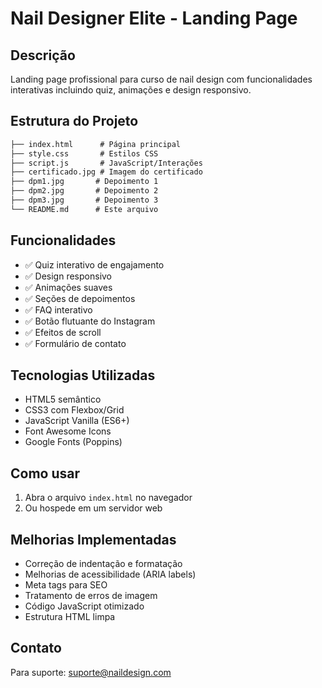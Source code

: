 # Nail Designer Elite - Landing Page

## Descrição

Landing page profissional para curso de nail design com funcionalidades interativas incluindo quiz, animações e design responsivo.

## Estrutura do Projeto

```txt
├── index.html      # Página principal
├── style.css       # Estilos CSS
├── script.js       # JavaScript/Interações
├── certificado.jpg # Imagem do certificado
├── dpm1.jpg       # Depoimento 1
├── dpm2.jpg       # Depoimento 2
├── dpm3.jpg       # Depoimento 3
└── README.md      # Este arquivo
```

## Funcionalidades

- ✅ Quiz interativo de engajamento
- ✅ Design responsivo
- ✅ Animações suaves
- ✅ Seções de depoimentos
- ✅ FAQ interativo
- ✅ Botão flutuante do Instagram
- ✅ Efeitos de scroll
- ✅ Formulário de contato

## Tecnologias Utilizadas

- HTML5 semântico
- CSS3 com Flexbox/Grid
- JavaScript Vanilla (ES6+)
- Font Awesome Icons
- Google Fonts (Poppins)

## Como usar

1. Abra o arquivo `index.html` no navegador
2. Ou hospede em um servidor web

## Melhorias Implementadas

- Correção de indentação e formatação
- Melhorias de acessibilidade (ARIA labels)
- Meta tags para SEO
- Tratamento de erros de imagem
- Código JavaScript otimizado
- Estrutura HTML limpa

## Contato

Para suporte: <suporte@naildesign.com>

